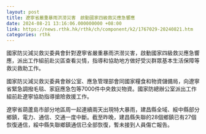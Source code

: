 ```yaml
---
layout: post
title: 遼寧省嚴重暴雨洪澇災害　啟動國家四級救災應急響應
date: 2024-08-21 13:16:06.000000000 +08:00
link: https://news.rthk.hk/rthk/ch/component/k2/1767029-20240821.htm
categories: rthk
---
```


國家防災減災救災委員會針對遼寧省嚴重暴雨洪澇災害，啟動國家四級救災應急響應，派出工作組前赴災區查看災情，指導和協助地方做好受災群眾基本生活保障等救災救助工作。

國家防災減災救災委員會辦公室、應急管理部會同國家糧食和物資儲備局，向遼寧省緊急調撥毛毯、家庭應急包等7000件中央救災物資。國家防總辦公室派出工作組前赴遼寧協助指導搶險救援工作。

遼寧省葫蘆島市部分地區周一起連續兩天出現特大暴雨，建昌縣全域、綏中縣部分鄉鎮，電力、通信、交通一度中斷。截至昨晚，建昌縣失聯的28個鄉鎮已有27個恢復通信，綏中縣失聯鄉鎮通信已全部恢復，暫未接到人員傷亡報告。
